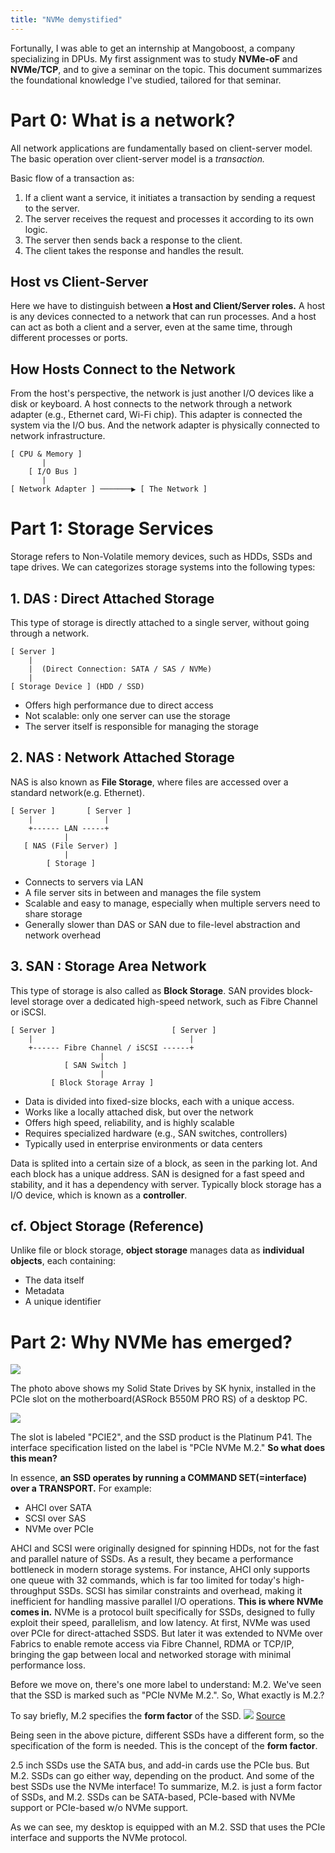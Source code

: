 ```yaml
---
title: "NVMe demystified"
---
```

Fortunally, I was able to get an internship at Mangoboost, a company specializing in DPUs. My first assignment was to study **NVMe-oF** and **NVMe/TCP**, and to give a seminar on the topic.
This document summarizes the foundational knowledge I've studied, tailored for that seminar.
# Part 0: What is a network?

All network applications are fundamentally based on client-server model. The basic operation over client-server model is a *transaction.*

Basic flow of a transaction as:
1. If a client want a service, it initiates a transaction by sending a request to the server.
2. The server receives the request and processes it according to its own logic.
3. The server then sends back a response to the client.
4. The client takes the response and handles the result.
## Host vs Client-Server
Here we have to distinguish between **a Host and Client/Server roles.** A host is any devices connected to a network that can run processes. And a host can act as both a client and a server, even at the same time, through different processes or ports.
## How Hosts Connect to the Network
From the host's perspective, the network is just another I/O devices like a disk or keyboard. A host connects to the network through a network adapter (e.g., Ethernet card, Wi-Fi chip). This adapter is connected the system via the I/O bus. And the network adapter is physically connected to network infrastructure.

```plaintext
[ CPU & Memory ]
       |
    [ I/O Bus ]
       |
[ Network Adapter ] ───────▶ [ The Network ]
```

# Part 1: Storage Services
Storage refers to Non-Volatile memory devices, such as HDDs, SSDs and tape drives. We can categorizes storage systems into the following types:
## 1. DAS : Direct Attached Storage
This type of storage is directly attached to a single server, without going through a network.
```
[ Server ]
    |
    |  (Direct Connection: SATA / SAS / NVMe)
    |
[ Storage Device ] (HDD / SSD)
```

- Offers high performance due to direct access
- Not scalable: only one server can use the storage
- The server itself is responsible for managing the storage

## 2. NAS : Network Attached Storage
NAS is also known as **File Storage**, where files are accessed over a standard network(e.g. Ethernet).

```
[ Server ]       [ Server ]
    |                |
    +------ LAN -----+
            |
   [ NAS (File Server) ]
            |
        [ Storage ]
```

- Connects to servers via LAN
- A file server sits in between and manages the file system
- Scalable and easy to manage, especially when multiple servers need to share storage
- Generally slower than DAS or SAN due to file-level abstraction and network overhead

## 3. SAN : Storage Area Network
This type of storage is also called as **Block Storage**. SAN provides block-level storage over a dedicated high-speed network, such as Fibre Channel or iSCSI.

```
[ Server ]                          [ Server ]
    |                                   |
    +------ Fibre Channel / iSCSI ------+
                    |
            [ SAN Switch ]
	                |
         [ Block Storage Array ]
```


- Data is divided into fixed-size blocks, each with a unique access.
- Works like a locally attached disk, but over the network
- Offers high speed, reliability, and is highly scalable
- Requires specialized hardware (e.g., SAN switches, controllers)
- Typically used in enterprise environments or data centers

Data is splited into a certain size of a block, as seen in the parking lot. And each block has a unique address.
SAN is designed for a fast speed and stability, and it has a dependency with server.
Typically block storage has a I/O device, which is known as a **controller**.
## cf. Object Storage (Reference)

Unlike file or block storage, **object storage** manages data as **individual objects**, each containing:
- The data itself
- Metadata
- A unique identifier

# Part 2: Why NVMe has emerged?

![](https://i.imgur.com/JhMjiam.jpeg)

The photo above shows my Solid State Drives by SK hynix, installed in the PCIe slot on the motherboard(ASRock B550M PRO RS) of a desktop PC.

![](https://i.imgur.com/pxESAsS.jpeg)

The slot is labeled "PCIE2", and the SSD product is the Platinum P41. The interface specification listed on the label is "PCIe NVMe M.2."
**So what does this mean?**

In essence, **an SSD operates by running a COMMAND SET(=interface) over a TRANSPORT.**
For example:
- AHCI over SATA
- SCSI over SAS
- NVMe over PCIe

AHCI and SCSI were originally designed for spinning HDDs, not for the fast and parallel nature of SSDs. As a result, they became a performance bottleneck in modern storage systems.
For instance, AHCI only supports one queue with 32 commands, which is far too limited for today's high-throughput SSDs.
SCSI has similar constraints and overhead, making it inefficient for handling massive parallel I/O operations.
**This is where NVMe comes in.** NVMe is a protocol built specifically for SSDs, designed to fully exploit their speed, parallelism, and low latency. At first, NVMe was used over PCIe for direct-attached SSDS. But later it was extended to NVMe over Fabrics to enable remote access via Fibre Channel, RDMA or TCP/IP, bringing the gap between local and networked storage with minimal performance loss.

Before we move on, there's one more label to understand: M.2.
We've seen that the SSD is marked such as "PCIe NVMe M.2.". So, What exactly is M.2.?

To say briefly, M.2 specifies the **form factor** of the SSD.
![](https://cdn.mos.cms.futurecdn.net/QicCc9fkPdVEe38yx2QLhV-1200-80.jpg)
[Source](https://www.tomshardware.com/reviews/glossary-m2-definition,5887.html)

Being seen in the above picture, different SSDs have a different form, so the specification of the form is needed. This is the concept of the **form factor**.

2.5 inch SSDs use the SATA bus, and add-in cards use the PCIe bus. But M.2. SSDs can go either way, depending on the product. And some of the best SSDs use the NVMe interface!
To summarize, M.2. is just a form factor of SSDs, and M.2. SSDs can be SATA-based, PCIe-based with NVMe support or PCIe-based w/o NVMe support.

As we can see, my desktop is equipped with an M.2. SSD that uses the PCIe interface and supports the NVMe protocol.
